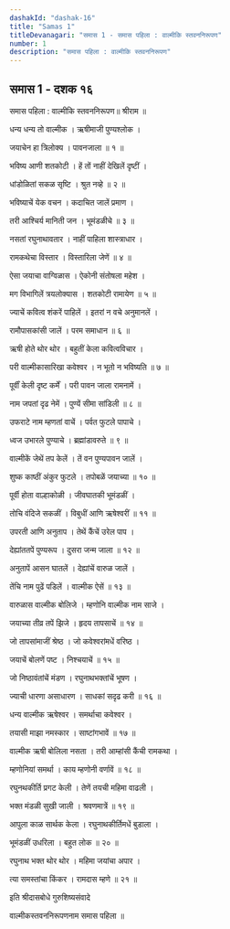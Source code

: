 ```yaml
---
dashakId: "dashak-16"
title: "Samas 1"
titleDevanagari: "समास 1 - समास पहिला : वाल्मीकि स्तवननिरूपण"
number: 1
description: "समास पहिला : वाल्मीकि स्तवननिरूपण"
---
```


## समास 1 - दशक १६

समास पहिला : वाल्मीकि स्तवननिरूपण॥ श्रीराम ॥

धन्य धन्य तो वाल्मीक । ऋषीमाजी पुण्यश्लोक ।

जयाचेन हा त्रिलोक्य । पावनजाला ॥ १ ॥

भविष्य आणी शतकोटी । हें तों नाहीं देखिलें दृष्टीं ।

धांडोळितां सकळ सृष्टि । श्रुत नव्हे ॥ २ ॥

भविष्याचें येक वचन । कदाचित जालें प्रमाण ।

तरी आश्चिर्य मानिती जन । भूमंडळीचे ॥ ३ ॥

नसतां रघुनाथावतार । नाहीं पाहिला शास्त्राधार ।

रामकथेचा विस्तार । विस्तारिला जेणें ॥ ४ ॥

ऐसा जयाचा वाग्विळास । ऐकोनी संतोषला महेश ।

मग विभागिलें त्रयलोक्यास । शतकोटी रामायेण ॥ ५ ॥

ज्याचें कवित्व शंकरें पाहिलें । इतरां न वचे अनुमानलें ।

रामौपासकांसी जालें । परम समाधान ॥ ६ ॥

ऋषी होते थोर थोर । बहुतीं केला कवित्वविचार ।

परी वाल्मीकासारिखा कवेश्वर । न भूतो न भविष्यति ॥ ७ ॥

पूर्वीं केली दृष्ट कर्में । परी पावन जाला रामनामें ।

नाम जपतां दृढ नेमें । पुण्यें सीमा सांडिली ॥ ८ ॥

उफराटे नाम म्हणतां वाचें । पर्वत फुटले पापाचे ।

ध्वज उभारले पुण्याचे । ब्रह्मांडावरुते ॥ ९ ॥

वाल्मीकें जेथें तप केलें । तें वन पुण्यपावन जालें ।

शुष्क काष्ठीं अंकुर फुटले । तपोबळें जयाच्या ॥ १० ॥

पूर्वी होता वाल्हाकोळी । जीवघातकी भूमंडळीं ।

तोचि वंदिजे सकळीं । विबुधीं आणि ऋषेश्वरीं ॥ ११ ॥

उपरती आणि अनुताप । तेथें कैंचें उरेल पाप ।

देह्यांततपें पुण्यरूप । दुसरा जन्म जाला ॥ १२ ॥

अनुतापें आसन घातलें । देह्यांचें वारुळ जालें ।

तेंचि नाम पुढें पडिलें । वाल्मीक ऐसें ॥ १३ ॥

वारुळास वाल्मीक बोलिजे । म्हणोनि वाल्मीक नाम साजे ।

जयाच्या तीव्र तपें झिजे । हृदय तापसाचें ॥ १४ ॥

जो तापसांमाजीं श्रेष्ठ । जो कवेश्वरांमधें वरिष्ठ ।

जयाचें बोलणें पष्ट । निश्चयाचें ॥ १५ ॥

जो निष्ठावंतांचें मंडण । रघुनाथभक्तांचें भूषण ।

ज्याची धारणा असाधारण । साधकां सदृढ करी ॥ १६ ॥

धन्य वाल्मीक ऋषेश्वर । समर्थाचा कवेश्वर ।

तयासी माझा नमस्कार । साष्टांगभावें ॥ १७ ॥

वाल्मीक ऋषी बोलिला नसता । तरी आम्हांसी कैंची रामकथा ।

म्हणोनियां समर्था । काय म्हणोनी वर्णावें ॥ १८ ॥

रघुनथकीर्ति प्रगट केली । तेणें तयची महिमा वाढली ।

भक्त मंडळी सुखी जाली । श्रवणमात्रें ॥ १९ ॥

आपुला काळ सार्थक केला । रघुनाथकीर्तिमधें बुडाला ।

भूमंडळीं उधरिला । बहुत लोक ॥ २० ॥

रघुनाथ भक्त थोर थोर । महिमा जयांचा अपार ।

त्या समस्तांचा किंकर । रामदास म्हणे ॥ २१ ॥

इति श्रीदासबोधे गुरुशिष्यसंवादे

वाल्मीकस्तवननिरूपणनाम समास पहिला ॥